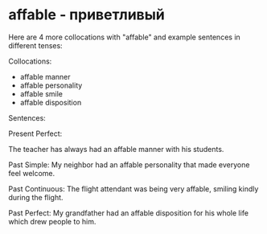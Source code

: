 # affable - приветливый

Here are 4 more collocations with "affable" and example sentences in different tenses:

Collocations:

- affable manner
- affable personality
- affable smile
- affable disposition

Sentences:

Present Perfect:

The teacher has always had an affable manner with his students.

Past Simple:
My neighbor had an affable personality that made everyone feel welcome.

Past Continuous:
The flight attendant was being very affable, smiling kindly during the flight.

Past Perfect:
My grandfather had an affable disposition for his whole life which drew people to him.
